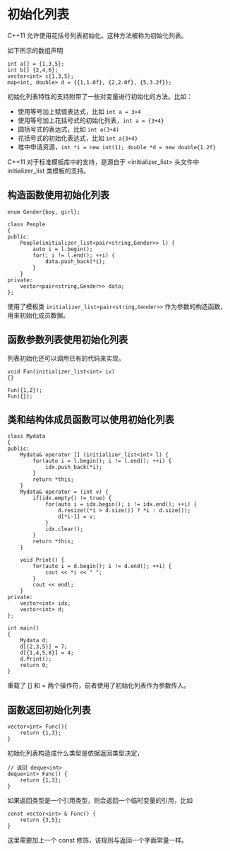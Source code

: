 # 初始化列表

C++11 允许使用花括号列表初始化。这种方法被称为初始化列表。

如下所示的数组声明
```
int a[] = {1,3,5};
int b[] {2,4,6};
vector<int> c{1,3,5};
map<int, double> d = {{1,1.0f}, {2,2.0f}, {5,3.2f}};
```

初始化列表特性的支持附带了一些对变量进行初始化的方法。比如：
+ 使用等号加上赋值表达式，比如 `int a = 3+4`
+ 使用等号加上花括号式的初始化列表，`int a = {3+4}`
+ 圆括号式的表达式，比如 `int a(3+4)`
+ 花括号式的初始化表达式，比如 `int a{3+4}`
+ 堆中申请资源，`int *i = new int(1); double *d = new double{1.2f}`

C++11 对于标准模板库中的支持，是源自于 <initializer_list> 头文件中 initializer_list 类模板的支持。

## 构造函数使用初始化列表

```
enum Gender{boy, girl};

class People
{
public:
    People(initializer_list<pair<string,Gender>> l) {
        auto i = l.begin();
        for(; i != l.end(); ++i) {
            data.push_back(*i);
        }
    }
private:
    vector<pair<string,Gender>> data;
};
```

使用了模板类 `initializer_list<pair<string,Gender>>` 作为参数的构造函数，用来初始化成员数据。

## 函数参数列表使用初始化列表

列表初始化还可以调用已有的代码来实现。

```
void Fun(initializer_list<int> iv)
{}

Fun({1,2});
Fun({});
```

## 类和结构体成员函数可以使用初始化列表

```
class Mydata
{
public:
    Mydata& operator [] (initializer_list<int> l) {
        for(auto i = l.begin(); i != l.end(); ++i) {
            idx.push_back(*i);
        }
        return *this;
    }
    Mydata& operator = (int v) {
        if(idx.empty() != true) {
            for(auto i = idx.begin(); i != idx.end(); ++i) {
                d.resize((*i > d.size()) ? *i : d.size());
                d[*i-1] = v;
            }
            idx.clear();
        }
        return *this;
    }

    void Print() {
        for(auto i = d.begin(); i != d.end(); ++i) {
            cout << *i << " ";
        }
        cout << endl;
    }
private:
    vector<int> idx;
    vector<int> d;
};

int main()
{
    Mydata d;
    d[{2,3,5}] = 7;
    d[{1,4,5,8}] = 4;
    d.Print();
    return 0;
}
```

重载了 [] 和 = 两个操作符，前者使用了初始化列表作为参数传入。

## 函数返回初始化列表

```
vector<int> Func(){
    return {1,3};
}
```

初始化列表构造成什么类型是依据返回类型决定，

```
// 返回 deque<int>
deque<int> Func() {
    return {1,3};
}
```

如果返回类型是一个引用类型，则会返回一个临时变量的引用，比如
```
const vector<int> & Func() {
    return {3,5};
}
```

这里需要加上一个 const 修饰，该规则与返回一个字面常量一样。